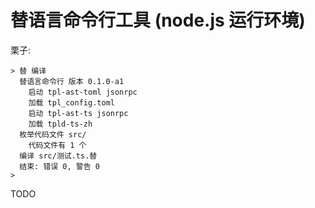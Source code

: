 # 替语言命令行工具 (node.js 运行环境)

栗子:

```
> 替 编译
  替语言命令行 版本 0.1.0-a1
    启动 tpl-ast-toml jsonrpc
    加载 tpl_config.toml
    启动 tpl-ast-ts jsonrpc
    加载 tpld-ts-zh
  枚举代码文件 src/
    代码文件有 1 个
  编译 src/测试.ts.替
  结束: 错误 0, 警告 0
>
```


TODO
